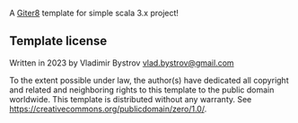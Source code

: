 A [Giter8][g8] template for simple scala 3.x project!

Template license
----------------
Written in 2023 by Vladimir Bystrov vlad.bystrov@gmail.com

To the extent possible under law, the author(s) have dedicated all copyright and related
and neighboring rights to this template to the public domain worldwide.
This template is distributed without any warranty. See <https://creativecommons.org/publicdomain/zero/1.0/>.

[g8]: https://www.foundweekends.org/giter8/
